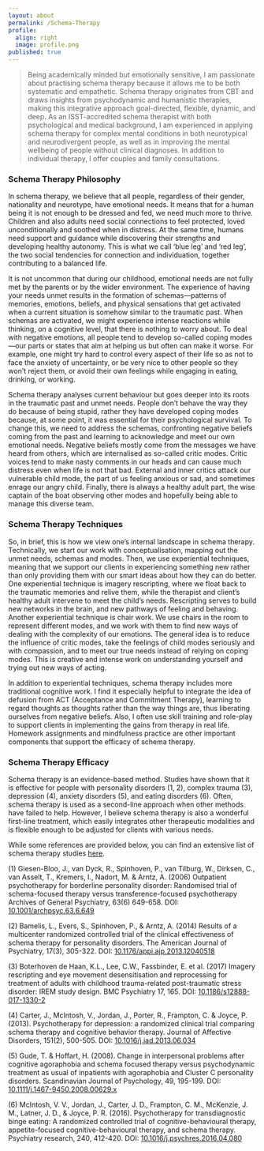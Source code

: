 ```yaml
---
layout: about
permalink: /Schema-Therapy
profile:
  align: right
  image: profile.png
published: true
---
```


>Being academically minded but emotionally sensitive, I am passionate about practising schema therapy because it allows me to be both systematic and empathetic. Schema therapy originates from CBT and draws insights from psychodynamic and humanistic therapies, making this integrative approach goal-directed, flexible, dynamic, and deep. As an ISST-accredited schema therapist with both psychological and medical background, I am experienced in applying schema therapy for complex mental conditions in both neurotypical and neurodivergent people, as well as in improving the mental wellbeing of people without clinical diagnoses. In addition to individual therapy, I offer couples and family consultations.

### Schema Therapy Philosophy
In schema therapy, we believe that all people, regardless of their gender, nationality and neurotype, have emotional needs. It means that for a human being it is not enough to be dressed and fed, we need much more to thrive. Children and also adults need social connections to feel protected, loved unconditionally and soothed when in distress. At the same time, humans need support and guidance while discovering their strengths and developing healthy autonomy. This is what we call ‘blue leg’ and ‘red leg’, the two social tendencies for connection and individuation, together contributing to a balanced life.

It is not uncommon that during our childhood, emotional needs are not fully met by the parents or by the wider environment. The experience of having your needs unmet results in the formation of schemas—patterns of memories, emotions, beliefs, and physical sensations that get activated when a current situation is somehow similar to the traumatic past. When schemas are activated, we might experience intense reactions while thinking, on a cognitive level, that there is nothing to worry about. To deal with negative emotions, all people tend to develop so-called coping modes—our parts or states that aim at helping us but often can make it worse. For example, one might try hard to control every aspect of their life so as not to face the anxiety of uncertainty, or be very nice to other people so they won’t reject them, or avoid their own feelings while engaging in eating, drinking, or working.

Schema therapy analyses current behaviour but goes deeper into its roots in the traumatic past and unmet needs. People don’t behave the way they do because of being stupid, rather they have developed coping modes because, at some point, it was essential for their psychological survival. To change this, we need to address the schemas, confronting negative beliefs coming from the past and learning to acknowledge and meet our own emotional needs. Negative beliefs mostly come from the messages we have heard from others, which are internalised as so-called critic modes. Critic voices tend to make nasty comments in our heads and can cause much distress even when life is not that bad. External and inner critics attack our vulnerable child mode, the part of us feeling anxious or sad, and sometimes enrage our angry child. Finally, there is always a healthy adult part, the wise captain of the boat observing other modes and hopefully being able to manage this diverse team.

### Schema Therapy Techniques
So, in brief, this is how we view one’s internal landscape in schema therapy. Technically, we start our work with conceptualisation, mapping out the unmet needs, schemas and modes. Then, we use experiential techniques, meaning that we support our clients in experiencing something new rather than only providing them with our smart ideas about how they can do better. One experiential technique is imagery rescripting, where we float back to the traumatic memories and relive them, while the therapist and client’s healthy adult intervene to meet the child’s needs. Rescripting serves to build new networks in the brain, and new pathways of feeling and behaving. Another experiential technique is chair work. We use chairs in the room to represent different modes, and we work with them to find new ways of dealing with the complexity of our emotions. The general idea is to reduce the influence of critic modes, take the feelings of child modes seriously and with compassion, and to meet our true needs instead of relying on coping modes. This is creative and intense work on understanding yourself and trying out new ways of acting.

In addition to experiential techniques, schema therapy includes more traditional cognitive work. I find it especially helpful to integrate the idea of defusion from ACT (Acceptance and Commitment Therapy), learning to regard thoughts as thoughts rather than the way things are, thus liberating ourselves from negative beliefs. Also, I often use skill training and role-play to support clients in implementing the gains from therapy in real life. Homework assignments and mindfulness practice are other important components that support the efficacy of schema therapy.

### Schema Therapy Efficacy
Schema therapy is an evidence-based method. Studies have shown that it is effective for people with personality disorders (1, 2), complex trauma (3), depression (4), anxiety disorders (5), and eating disorders (6). Often, schema therapy is used as a second-line approach when other methods have failed to help. However, I believe schema therapy is also a wonderful first-line treatment, which easily integrates other therapeutic modalities and is flexible enough to be adjusted for clients with various needs.

While some references are provided below, you can find an extensive list of schema therapy studies [here](https://www.schematherapyscotland.com/evidence-base-for-schema-therapy-2/).

(1)	Giesen-Bloo, J., van Dyck, R., Spinhoven, P., van Tilburg, W., Dirksen, C., van Asselt, T., Kremers, I., Nadort, M. & Arntz, A. (2006) Outpatient psychotherapy for borderline personality disorder: Randomised trial of schema-focused therapy versus transference-focused psychotherapy Archives of General Psychiatry, 63(6) 649-658. DOI: [10.1001/archpsyc.63.6.649](https://doi.org/10.1001/archpsyc.63.6.649)

(2)	Bamelis, L., Evers, S., Spinhoven, P., & Arntz, A. (2014) Results of a multicenter randomized controlled trial of the clinical effectiveness of schema therapy for personality disorders. The American Journal of Psychiatry, 17(3), 305-322. DOI: [10.1176/appi.ajp.2013.12040518](https://doi.org/10.1176/appi.ajp.2013.12040518)

(3) Boterhoven de Haan, K.L., Lee, C.W., Fassbinder, E. et al. (2017) Imagery rescripting and eye movement desensitisation and  reprocessing for treatment of adults with childhood trauma-related post-traumatic stress disorder: IREM study design. BMC Psychiatry 17, 165. DOI: [10.1186/s12888-017-1330-2](https://doi.org/10.1186/s12888-017-1330-2)

(4) Carter, J., McIntosh, V., Jordan, J., Porter, R., Frampton, C. & Joyce, P. (2013). Psychotherapy for depression: a randomized clinical trial comparing schema therapy and cognitive behavior therapy. Journal of Affective Disorders, 151(2), 500-505. DOI: [10.1016/j.jad.2013.06.034](https://doi.org/10.1016/j.jad.2013.06.034)

(5) Gude, T. & Hoffart, H. (2008). Change in interpersonal problems after cognitive agoraphobia and schema focused therapy versus psychodynamic treatment as usual of inpatients with agoraphobia and Cluster C personality disorders. Scandinavian Journal of Psychology, 49, 195-199. DOI: [10.1111/j.1467-9450.2008.00629.x](https://doi.org/10.1111/j.1467-9450.2008.00629.x)

(6) McIntosh, V. V., Jordan, J., Carter, J. D., Frampton, C. M., McKenzie, J. M., Latner, J. D., & Joyce, P. R. (2016). Psychotherapy for transdiagnostic binge eating: A randomized controlled trial of cognitive-behavioural therapy, appetite-focused cognitive-behavioural therapy, and schema therapy. Psychiatry research, 240, 412-420. DOI: [10.1016/j.psychres.2016.04.080](https://doi.org/10.1016/j.psychres.2016.04.080)